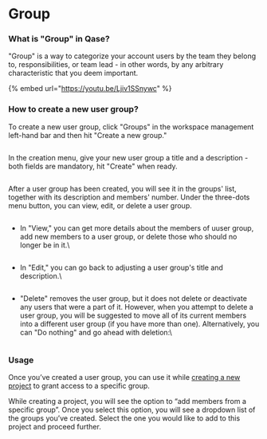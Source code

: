 # Group

### What is "Group" in Qase?

"Group" is a way to categorize your account users by the team they belong to, responsibilities, or team lead - in other words, by any arbitrary characteristic that you deem important.

{% embed url="https://youtu.be/Ljiv1SSnywc" %}

### How to create a new user group? <a href="#h_d3cf064d98" id="h_d3cf064d98"></a>

To create a new user group, click "Groups" in the workspace management left-hand bar and then hit "Create a new group."

<figure><img src="https://qase.intercom-attachments-7.com/i/o/597357797/94284f92e195596ea1b71fb0/VOiKAZx_CeojtNiVIrLgUjkRD6Yr6fjjtwh9Uibwk16aGyVWrVMB3pXs88gBcm6u05Vh3CPORZi_wW8w04CZdgnYtwWkPJbY_-hLn-WXBy9ELrvSmuhgo9XN-Flu-3ilxSakZsCXTtuUSY9E_MtiIpR3_uzw0oBBv7X1sOxPl681zz64eUuMevDS" alt=""><figcaption></figcaption></figure>

In the creation menu, give your new user group a title and a description - both fields are mandatory, hit "Create" when ready.

<figure><img src="https://qase.intercom-attachments-7.com/i/o/597357938/21f2ef3c8a4c31b6b952b6df/WQAzeB8dsjAop5ccdo-KM8xTsutiKTdqdhbpQIadXO1k2gkaJJ1JK3kvxHy8h6cim7_23Bm7lnjlEnslSVI0bp5rqD5k9l2ynBsrZRrtIFqz-eJFyMeRfUFw3C63Jr87StbCu6awP33PtMilhLEmENHUcaXdD5ZV549UUG8yUXRVgyTs8ZVJuZTT" alt=""><figcaption></figcaption></figure>

After a user group has been created, you will see it in the groups' list, together with its description and members' number. Under the three-dots menu button, you can view, edit, or delete a user group.

<figure><img src="https://qase.intercom-attachments-7.com/i/o/597357949/8538f9bc1a4431ca577300ba/eb4cF7ZTLDPy1EJKLEoJwaGkq3W-tZ0xz7dtMiJtfFG1GNk7o9f0mt2kmDDxUHHcq2vpcpIh76ZWldz98pMN2WKLl9Yy48FL0y1bS8b9ShvcRYOniweNIW8rUya-XFf1PJzkvpt48EJA4N1lmCbraF6HpCmCvwjEevB6vM2ZdBvrmTXSgejIj340" alt=""><figcaption></figcaption></figure>

*   In "View," you can get more details about the members of uuser group, add new members to a user group, or delete those who should no longer be in it.\




    <figure><img src="https://qase.intercom-attachments-7.com/i/o/597358047/30479e5d0baa8b3fa0e888ac/1lhFlqrWQCUmFMT5OFdzxXCd4qSUjlXJOoonpmyKcLiJk8V6rZGJLf6iscaU1xYBqFSiMGrxaMyWYRzrqnkH7FNjG7utJsaRCNMhE513dNUXpY2dYHldDcK5SuZGjLqS_-l7j94GoO_4INKwD3MG9CyzKjezbbcP55KE_OvD9t6Phrsc8QlG8BnW" alt=""><figcaption></figcaption></figure>
*   In "Edit," you can go back to adjusting a user group's title and description.\


    <figure><img src="https://qase.intercom-attachments-7.com/i/o/597358119/600697ad905db63d81e6cf5b/1NpC5NCv7UFgsq9-fwSl6X8ODMMjd49kRwMrJ1e8qElPmpt9UV_Y-KhCVT_zRuyHgHwtmKZluIqeaJQUcCKAPbWYi4ZmTklqvHxGcaqxqqIwJ7kFtrGTYxHl10e4zkNBt8O8MvV7jmNNws2o_6rGD1A4QFK32GsVyvtPbVoDzqDz6lU3swkhmwdH" alt=""><figcaption></figcaption></figure>
*   "Delete" removes the user group, but it does not delete or deactivate any users that were a part of it. However, when you attempt to delete a user group, you will be suggested to move all of its current members into a different user group (if you have more than one). Alternatively, you can "Do nothing" and go ahead with deletion:\




    <figure><img src="https://qase.intercom-attachments-7.com/i/o/597358199/27377497cbb0cb8524ca2e1d/xK6Ghod8lv_5Idu20qK97w9SAxZ-M2A6wZECjewwDvU9NIJMA84ldT17UDF2VmHp1V2SEvhee_Yoij8Ziuefsbp18mPaZVeBj43piAv-B8HdKTv1BR14x5YxynXUZyQ4gCNdCT14QcXqOAhKTfvk46F6BqUoxCyROYHYgj-JLGigawNt9AHsnBQ7" alt=""><figcaption></figcaption></figure>

### Usage <a href="#h_cdd781ca0e" id="h_cdd781ca0e"></a>

Once you’ve created a user group, you can use it while [creating a new project](https://help.qase.io/en/articles/5563706-projects#h\_e19377e7df) to grant access to a specific group.

While creating a project, you will see the option to “add members from a specific group”. Once you select this option, you will see a dropdown list of the groups you’ve created. Select the one you would like to add to this project and proceed further.

<figure><img src="https://qase.intercom-attachments-7.com/i/o/597358330/5e55f27aa5f971e54349da50/pnevlnNY8OrxgcNmIufMHpknpFUHWJrrDG1NJCwbqZfBXjQKLzSB6U7dj6L3lL74AIREAPMOgXNgRiew3hz8GyzCwtFU7lcXiQZErwz64PbofLXG8f_UyWgsZXBR3g5pKSxEqrgRoXjTO8XjSnWP2bpMRt0t00wHm9U5UxsdphUBveu4RYe8iZjQVg" alt=""><figcaption></figcaption></figure>
